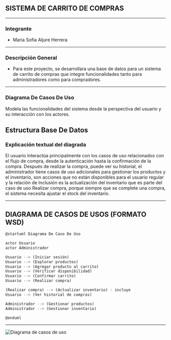 ## **SISTEMA DE CARRITO DE COMPRAS** ##
 ------------------------------------------
 ### **Integrante** ###
 - Maria Sofia Aljure Herrera
 ------------------------------------------
 ### **Descripción General** ###
 - Para este proyecto, se desarrollara una base de datos para un sistema de carrito de compras que integre
 funcionalidades tanto para administradores como para compradores.
 -----------------------------------------
 ### **Diagrama De Casos De Uso** ###
Modela las funcionalidades del sistema desde la perspectiva del usuario y su interacción con los actores.
## **Estructura Base De Datos** ##
### **Explicación textual del diagrada** ###
El usuario Interactúa principalmente con los casos de uso relacionados con el flujo de compra, desde la autenticación hasta la confirmación de la compra. Después de realizar la compra, puede ver su historial, el administrador tiene casos de uso adicionales para gestionar los productos y el inventario, son acciones que no están disponibles para el usuario regular y la relación de Inclusión es la actualización del inventario que es parte del caso de uso Realizar compra, porque siempre que se complete una compra, el sistema necesita ajustar el stock del inventario.

------------------------------------------
## **DIAGRAMA DE CASOS DE USOS (FORMATO WSD)** ##
```js
@startuml Diagrama De Caso De Uso

actor Usuario
actor Administrador

Usuario --> (Iniciar sesión)
Usuario --> (Explorar productos)
Usuario --> (Agregar producto al carrito)
Usuario --> (Verificar disponibilidad)
Usuario --> (Confirmar carrito)
Usuario --> (Realizar compra)

(Realizar compra) --> (Actualizar inventario) : incluye
Usuario --> (Ver historial de compras)

Administrador --> (Gestionar productos)
Administrador --> (Gestionar inventario)

@enduml

```
------------------------------------
![Diagrama de casos de uso](image.png)